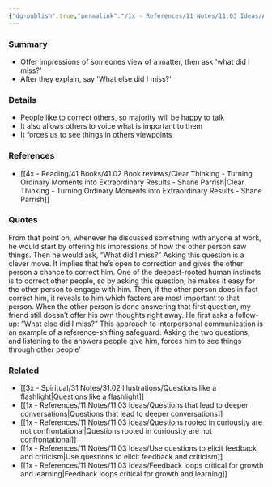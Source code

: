```yaml
---
{"dg-publish":true,"permalink":"/1x - References/11 Notes/11.03 Ideas/Ask 'what did I miss' to engage people/","title":"Ask 'what did I miss' to engage people","noteIcon":"","created":"2023-12-12T21:39:54.000+03:00","updated":"2024-02-14T20:18:35.912+03:00"}
---
```



### Summary
- Offer impressions of someones view of a matter, then ask 'what did i miss?'
- After they explain, say 'What else did I miss?'

### Details
- People like to correct others, so majority will be happy to talk
- It also allows others to voice what is important to them
- It forces us to see things in others viewpoints

### References
- [[4x - Reading/41 Books/41.02 Book reviews/Clear Thinking - Turning Ordinary Moments into Extraordinary Results - Shane  Parrish\|Clear Thinking - Turning Ordinary Moments into Extraordinary Results - Shane  Parrish]]

### Quotes
From that point on, whenever he discussed something with anyone at work, he would start by offering his impressions of how the other person saw things. Then he would ask, “What did I miss?” Asking this question is a clever move. It implies that he’s open to correction and gives the other person a chance to correct him. One of the deepest-rooted human instincts is to correct other people, so by asking this question, he makes it easy for the other person to engage with him. Then, if the other person does in fact correct him, it reveals to him which factors are most important to that person. When the other person is done answering that first question, my friend still doesn’t offer his own thoughts right away. He first asks a follow-up: “What else did I miss?” This approach to interpersonal communication is an example of a reference-shifting safeguard. Asking the two questions, and listening to the answers people give him, forces him to see things through other people’


### Related
- [[3x - Spiritual/31 Notes/31.02 Illustrations/Questions like a flashlight\|Questions like a flashlight]]
- [[1x - References/11 Notes/11.03 Ideas/Questions that lead to deeper conversations\|Questions that lead to deeper conversations]]
- [[1x - References/11 Notes/11.03 Ideas/Questions rooted in curiousity are not confrontational\|Questions rooted in curiousity are not confrontational]]
- [[1x - References/11 Notes/11.03 Ideas/Use questions to elicit feedback and criticism\|Use questions to elicit feedback and criticism]]
- [[1x - References/11 Notes/11.03 Ideas/Feedback loops critical for growth and learning\|Feedback loops critical for growth and learning]]